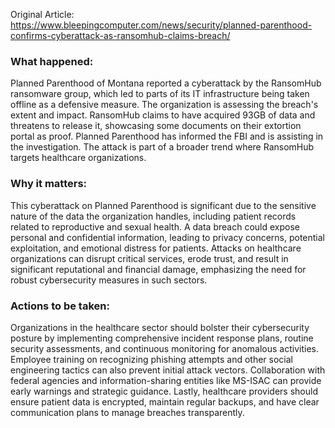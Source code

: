 Original Article: https://www.bleepingcomputer.com/news/security/planned-parenthood-confirms-cyberattack-as-ransomhub-claims-breach/

### What happened:
Planned Parenthood of Montana reported a cyberattack by the RansomHub ransomware group, which led to parts of its IT infrastructure being taken offline as a defensive measure. The organization is assessing the breach's extent and impact. RansomHub claims to have acquired 93GB of data and threatens to release it, showcasing some documents on their extortion portal as proof. Planned Parenthood has informed the FBI and is assisting in the investigation. The attack is part of a broader trend where RansomHub targets healthcare organizations.

### Why it matters:
This cyberattack on Planned Parenthood is significant due to the sensitive nature of the data the organization handles, including patient records related to reproductive and sexual health. A data breach could expose personal and confidential information, leading to privacy concerns, potential exploitation, and emotional distress for patients. Attacks on healthcare organizations can disrupt critical services, erode trust, and result in significant reputational and financial damage, emphasizing the need for robust cybersecurity measures in such sectors.

### Actions to be taken:
Organizations in the healthcare sector should bolster their cybersecurity posture by implementing comprehensive incident response plans, routine security assessments, and continuous monitoring for anomalous activities. Employee training on recognizing phishing attempts and other social engineering tactics can also prevent initial attack vectors. Collaboration with federal agencies and information-sharing entities like MS-ISAC can provide early warnings and strategic guidance. Lastly, healthcare providers should ensure patient data is encrypted, maintain regular backups, and have clear communication plans to manage breaches transparently.